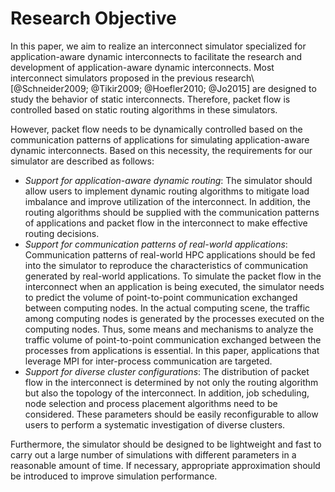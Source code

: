 # Research Objective

In this paper, we aim to realize an interconnect simulator specialized for
application-aware dynamic interconnects to facilitate the research and
development of application-aware dynamic interconnects. Most interconnect
simulators proposed in the previous research\ [@Schneider2009; @Tikir2009;
@Hoefler2010; @Jo2015] are designed to study the behavior of static
interconnects. Therefore, packet flow is controlled based on static routing
algorithms in these simulators.

However, packet flow needs to be dynamically controlled based on the
communication patterns of applications for simulating application-aware
dynamic interconnects. Based on this necessity, the requirements for our
simulator are described as follows:

- _Support for application-aware dynamic routing_: The simulator should allow
  users to implement dynamic routing algorithms to mitigate load imbalance
  and improve utilization of the interconnect. In addition, the routing
  algorithms should be supplied with the communication patterns of
  applications and packet flow in the interconnect to make effective routing
  decisions.
- _Support for communication patterns of real-world applications_:
  Communication patterns of real-world HPC applications should be fed into the
  simulator to reproduce the characteristics of communication generated by
  real-world applications. To simulate the packet flow in the interconnect
  when an application is being executed, the simulator needs to predict the
  volume of point-to-point communication exchanged between computing nodes. In
  the actual computing scene, the traffic among computing nodes is generated by
  the processes executed on the computing nodes. Thus, some means and
  mechanisms to analyze the traffic volume of point-to-point communication
  exchanged between the processes from applications is essential. In this
  paper, applications that leverage MPI for inter-process communication are
  targeted.
- _Support for diverse cluster configurations_: The distribution of packet
  flow in the interconnect is determined by not only the routing algorithm but
  also the topology of the interconnect. In addition, job scheduling, node
  selection and process placement algorithms need to be considered. These
  parameters should be easily reconfigurable to allow users to perform a
  systematic investigation of diverse clusters.

Furthermore, the simulator should be designed to be lightweight and fast to
carry out a large number of simulations with different parameters in a
reasonable amount of time. If necessary, appropriate approximation should be
introduced to improve simulation performance.
